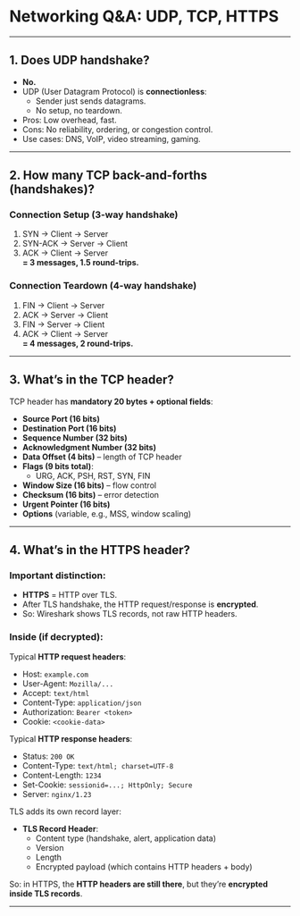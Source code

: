 
# Networking Q&A: UDP, TCP, HTTPS

---

## 1. Does UDP handshake?
- **No.**
- UDP (User Datagram Protocol) is **connectionless**:
  - Sender just sends datagrams.
  - No setup, no teardown.
- Pros: Low overhead, fast.
- Cons: No reliability, ordering, or congestion control.
- Use cases: DNS, VoIP, video streaming, gaming.

---

## 2. How many TCP back-and-forths (handshakes)?
### Connection Setup (3-way handshake)
1. SYN → Client → Server
2. SYN-ACK → Server → Client
3. ACK → Client → Server  
**= 3 messages, 1.5 round-trips.**

### Connection Teardown (4-way handshake)
1. FIN → Client → Server
2. ACK → Server → Client
3. FIN → Server → Client
4. ACK → Client → Server  
**= 4 messages, 2 round-trips.**

---

## 3. What’s in the TCP header?
TCP header has **mandatory 20 bytes + optional fields**:

- **Source Port (16 bits)**
- **Destination Port (16 bits)**
- **Sequence Number (32 bits)**
- **Acknowledgment Number (32 bits)**
- **Data Offset (4 bits)** – length of TCP header
- **Flags (9 bits total)**:
  - URG, ACK, PSH, RST, SYN, FIN
- **Window Size (16 bits)** – flow control
- **Checksum (16 bits)** – error detection
- **Urgent Pointer (16 bits)**
- **Options** (variable, e.g., MSS, window scaling)

---

## 4. What’s in the HTTPS header?
### Important distinction:
- **HTTPS** = HTTP over TLS.
- After TLS handshake, the HTTP request/response is **encrypted**.
- So: Wireshark shows TLS records, not raw HTTP headers.

### Inside (if decrypted):
Typical **HTTP request headers**:
- Host: `example.com`
- User-Agent: `Mozilla/...`
- Accept: `text/html`
- Content-Type: `application/json`
- Authorization: `Bearer <token>`
- Cookie: `<cookie-data>`

Typical **HTTP response headers**:
- Status: `200 OK`
- Content-Type: `text/html; charset=UTF-8`
- Content-Length: `1234`
- Set-Cookie: `sessionid=...; HttpOnly; Secure`
- Server: `nginx/1.23`

TLS adds its own record layer:
- **TLS Record Header**:
  - Content type (handshake, alert, application data)
  - Version
  - Length
  - Encrypted payload (which contains HTTP headers + body)

So: in HTTPS, the **HTTP headers are still there**, but they’re **encrypted inside TLS records**.

---
